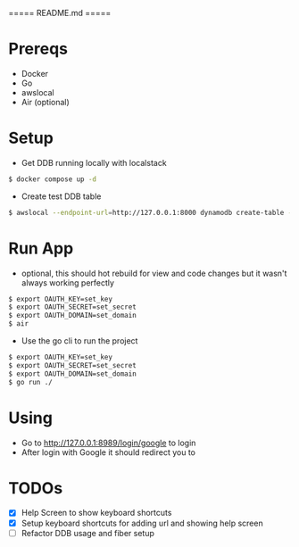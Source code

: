 ===== README.md =====

# Prereqs

- Docker
- Go
- awslocal
- Air (optional)

# Setup

- Get DDB running locally with localstack
```sh { name=localstack background=true }
$ docker compose up -d
```

- Create test DDB table

```sh { name=createtable }
$ awslocal --endpoint-url=http://127.0.0.1:8000 dynamodb create-table --table-name test --attribute-definitions AttributeName=pk,AttributeType=S AttributeName=sk,AttributeType=S --key-schema AttributeName=pk,KeyType=HASH AttributeName=sk,KeyType=RANGE --billing-mode PAY_PER_REQUEST
```

# Run App

- optional, this should hot rebuild for view and code changes but it wasn't always working perfectly
```sh { name=air background=true }
$ export OAUTH_KEY=set_key
$ export OAUTH_SECRET=set_secret
$ export OAUTH_DOMAIN=set_domain
$ air
```
- Use the go cli to run the project 
```sh { name=run }
$ export OAUTH_KEY=set_key
$ export OAUTH_SECRET=set_secret
$ export OAUTH_DOMAIN=set_domain
$ go run ./
```
# Using

- Go to http://127.0.0.1:8989/login/google to login
- After login with Google it should redirect you to

# TODOs

- [x] Help Screen to show keyboard shortcuts
- [x] Setup keyboard shortcuts for adding url and showing help screen
- [ ] Refactor DDB usage and fiber setup
